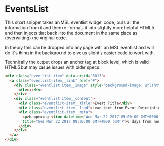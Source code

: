 # EventsList
This short snippet takes an MSL eventlist widget code, pulls all the information from it and then re-formats it into slightly more helpful HTML5 and then injects that back into the document in the same place as (overwriting) the original code.

In theory this can be dropped into any page with an MSL eventlist and will do it's thing in the background to give us slightly easier code to work with.

Technically the output drops an anchor tag at block level, which is valid HTML5 but may casue issues with older specs.

```html
<div class="eventlist-item" data-orgid="6013">
  <a class="eventlist-item__link" href="#">
    <div class="eventlist-item__image" style="background-image: url(https://link.to/image.jpg)">
      <div></div>
    </div>
    <div class="eventlist-item__content">
      <div class="eventlist-item__title">Event Title</div>
      <div class="eventlist-item__lead">Lead text from Event Description.</div>
      <div class="eventlist-item__meta">
        <p>happening <time datetime="Wed Mar 22 2017 09:00:00 GMT+0000 (GMT)"
        title="Wed Mar 22 2017 09:00:00 GMT+0000 (GMT)">6 days from now</time></p>
      </div>
    </div>
  </a>
</div>
```
